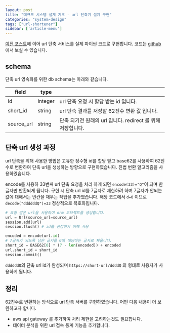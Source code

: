 ```yaml
---
layout: post
title: "대규모 시스템 설계 기초 - url 단축기 설계 구현"
categories: "system-design"
tags: ["url-shortener"]
sidebar: ['article-menu']
---
```


<a href="{{ site.url }}/system-design/2022/03/29/url-단축서비스-구현.html"> 이전 포스트</a>에 이어 url 단축 서비스를 실제 파이썬 코드로 구현합니다.
코드는 <a href="https://github.com/dooyeoung/shortener" target="_blank">github</a>에서 보실 수 있습니다.

## schema

단축 url 영속화를 위한 db schema는 아래와 같습니다.

| field | type | |
|-|-|-|
| id | integer | url 단축 요청 시 할당 받는 id 입니다. |
| short_id | string | url 단축 결과를 저장할 62진수 변환 값 입니다. |
| source_url | string | 단축 되기전 원래의 url 입니다. redirect 를 위해 저장합니다. |

## 단축 url 생성 과정

url 단축을 위해 사용한 방법은 고유한 정수형 id를 할당 받고 base62를 사용하여 62진수로 변환하여 단축 url을 생성하는 방향으로 구현하였습니다.
진법 번환 알고리즘을 사용하였습니다.

<script src="https://gist.github.com/dooyeoung/e82ded90d962f6c5152e458aa7c7d837.js"></script>

encode를 사용하 33번째 url 단축 요청을 처리 하게 되면 `encode(33)="Q"`이 되며 한 글자만 반환되게 됩니다.
구현 시 단축 url id를 7글자로 제한하려 하며 7글자가 안되는 값에 대해서는 빈칸을 채우는 작업을 추가했습니다.
해당 코드에서 `d=0` 이므로 `decode("ddddddQ")=33` 정상적으로 복호화됩니다.
``` python
# 요청 받은 url을 사용하여 orm 오브젝트를 생성합니다.
url = Url(source_url=source_url)
session.add(url)
session.flush() # id를 선점하기 위해 사용

encoded = encode(url.id)
# 7글자가 되도록 남은 글자를 0에 해당하는 글자로 채웁니다.
short_id = BASE62[0] * (7 - len(encoded)) + encoded
url.short_id = short_id
session.commit()
```
`ddddddQ`의 단축 url id가 완성되며 `https://short-url/ddddQ` 의 형태로 사용자가 사용하게 됩니다.



## 정리
62진수로 변환하는 방식으로 url 단축 서버를 구현하였습니다. 어떤 다음 내용이 더 보완하고자 합니다.

- aws api gateway 를 추가하여 처리 제한을 고려하는것도 필요합니다.
- 데이터 분석을 위한 url 접속 통계 기능을 추가합니다.
